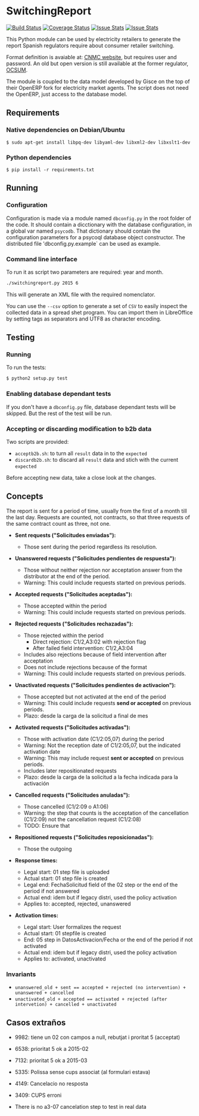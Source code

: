 # SwitchingReport


[![Build Status](https://travis-ci.org/Som-Energia/informe-ocsum.png?branch=master)](https://travis-ci.org/Som-Energia/informe-ocsum)
[![Coverage Status](https://coveralls.io/repos/Som-Energia/informe-ocsum/badge.png?branch=master)](https://coveralls.io/r/Som-Energia/informe-ocsum?branch=master)
[![Issue Stats](http://www.issuestats.com/github/Som-Energia/informe-ocsum/badge/pr)](http://www.issuestats.com/github/Som-Energia/informe-ocsum)
[![Issue Stats](http://www.issuestats.com/github/Som-Energia/informe-ocsum/badge/issue)](http://www.issuestats.com/github/Som-Energia/informe-ocsum)


This Python module can be used by electricity retailers
to generate the report Spanish regulators require about
consumer retailer switching.

Format definition is avaiable at: 
[CNMC website](http://cambiodecomercializador.cnmc.es/),
but requires user and password.
An old but open version is still available at the former regulator,
[OCSUM](http://www.ocsum.es/index.php/doc/formatos).

The module is coupled to the data model developed by Gisce
on the top of their OpenERP fork for electricity market agents.
The script does not need the OpenERP, just access to the database model.
 
## Requirements

### Native dependencies on Debian/Ubuntu

	$ sudo apt-get install libpq-dev libyaml-dev libxml2-dev libxslt1-dev

### Python dependencies

	$ pip install -r requirements.txt

## Running

### Configuration

Configuration is made via a module named `dbconfig.py` in the root folder of the code.
It should contain a dicctionary with the database configuration, in
a global var named `psycodb`. That dictionary should contain the
configuration parameters for a psycoql database object constructor.
The distributed file 'dbconfig.py.example` can be used as example.

### Command line interface

To run it as script two parameters are required: year and month.

```bash
./switchingreport.py 2015 6
```

This will generate an XML file with the required nomenclator.

You can use the `--csv` option to generate a set of `CSV`
to easily inspect the collected data in a spread shet program.
You can import them in LibreOffice by setting tags as separators
and UTF8 as character encoding.

## Testing

### Running

To run the tests:

```bash
$ python2 setup.py test
```

### Enabling database dependant tests

If you don't have a `dbconfig.py` file, database dependant tests will be skipped.
But the rest of the test will be run.

### Accepting or discarding modification to b2b data

Two scripts are provided:

- `acceptb2b.sh`: to turn all `result` data in to the `expected`
- `discardb2b.sh`: to discard all `result` data and stich with the current `expected`

Before accepting new data, take a close look at the changes.

## Concepts

The report is sent for a period of time, usually from the first of a month till the last day.
Requests are counted, not contracts, 
so that three requests of the same contract count as three, not one.

- **Sent requests ("Solicitudes enviadas"):**
    - Those sent during the period regardless its resolution.

- **Unanswered requests ("Solicitudes pendientes de respuesta"):**
    - Those without neither rejection nor acceptation answer from the distributor at the end of the period.
    - Warning: This could include requests started on previous periods.

- **Accepted requests ("Solicitudes aceptadas"):**
    - Those accepted within the period
    - Warning: This could include requests started on previous periods.

- **Rejected requests ("Solicitudes rechazadas"):**
    - Those rejected within the period
        - Direct rejection: C1/2,A3:02 with rejection flag
        - After failed field intervention: C1/2,A3:04
    - Includes also rejections because of field intervention after acceptation
    - Does not include rejections because of the format
    - Warning: This could include requests started on previous periods.


- **Unactivated requests ("Solicitudes pendientes de activacion"):**
    - Those accepted but not activated at the end of the period
    - Warning: This could include requests **send or accepted** on previous periods.
    - Plazo: desde la carga de la solicitud a final de mes

- **Activated requests ("Solicitudes activadas"):**
    - Those with activation date (C1/2:05,07) during the period
    - Warning: Not the reception date of C1/2:05,07, but the indicated activation date
    - Warning: This may include request **sent or accepted** on previous periods.
    - Includes later repositionated requests
    - Plazo: desde la carga de la solicitud a la fecha indicada para la activación

- **Cancelled requests ("Solicitudes anuladas"):**
    - Those cancelled (C1/2:09 o A1:06)
    - Warning: the step that counts is the acceptation of the cancellation (C1/2:09) not the cancellation request (C1/2:08)
    - TODO: Ensure that 

- **Repositioned requests ("Solicitudes reposicionadas"):**
    - Those the outgoing 


- **Response times:**
	- Legal start: 01 step file is uploaded
	- Actual start: 01 step file is created
	- Legal end: FechaSolicitud field of the 02 step or the end of the period if not answered
	- Actual end: idem but if legacy distri, used the policy activation
	- Applies to: accepted, rejected, unanswered
- **Activation times:**
	- Legal start: User formalizes the request
	- Actual start: 01 stepfile is created
	- End: 05 step in DatosActivacion/Fecha or the end of the period if not activated
	- Actual end: idem but if legacy distri, used the policy activation
	- Applies to: activated, unactivated

### Invariants

* `unanswered_old + sent == accepted + rejected (no intervention) + unanswered + cancelled`
* `unactivated_old + accepted == activated + rejected (after intervetion) + cancelled + unactivated`



## Casos extraños

- 9982: tiene un 02 con campos a null, rebutjat i proritat 5 (acceptat)
- 6538: prioritat 5 ok a 2015-02
- 7132: prioritat 5 ok a 2015-03
- 5335: Polissa sense cups associat (al formulari estava)
- 4149: Cancelacio no resposta
- 3409: CUPS erroni

- There is no a3-07 cancelation step to test in real data

